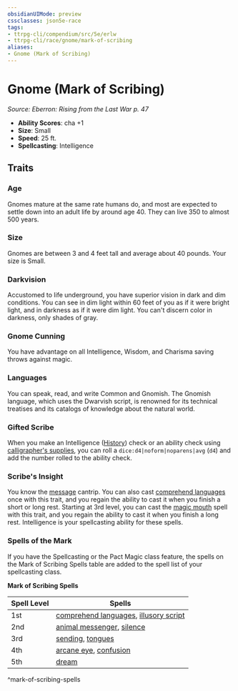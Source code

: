 ```yaml
---
obsidianUIMode: preview
cssclasses: json5e-race
tags:
- ttrpg-cli/compendium/src/5e/erlw
- ttrpg-cli/race/gnome/mark-of-scribing
aliases:
- Gnome (Mark of Scribing)
---
```

# Gnome (Mark of Scribing)
*Source: Eberron: Rising from the Last War p. 47*  


- **Ability Scores**: cha +1
- **Size**: Small
- **Speed**: 25 ft.
- **Spellcasting**: Intelligence

## Traits

### Age

Gnomes mature at the same rate humans do, and most are expected to settle down into an adult life by around age 40. They can live 350 to almost 500 years.

### Size

Gnomes are between 3 and 4 feet tall and average about 40 pounds. Your size is Small.

### Darkvision

Accustomed to life underground, you have superior vision in dark and dim conditions. You can see in dim light within 60 feet of you as if it were bright light, and in darkness as if it were dim light. You can't discern color in darkness, only shades of gray.

### Gnome Cunning

You have advantage on all Intelligence, Wisdom, and Charisma saving throws against magic.

### Languages

You can speak, read, and write Common and Gnomish. The Gnomish language, which uses the Dwarvish script, is renowned for its technical treatises and its catalogs of knowledge about the natural world.

### Gifted Scribe

When you make an Intelligence ([History](Інструменти%20ДМ/CLI/rules/skills.md#History)) check or an ability check using [calligrapher's supplies](Інструменти%20ДМ/CLI/items/calligraphers-supplies-xphb.md), you can roll a `dice:d4|noform|noparens|avg` (`d4`) and add the number rolled to the ability check.

### Scribe's Insight

You know the [message](Інструменти%20ДМ/CLI/spells/message-xphb.md) cantrip. You can also cast [comprehend languages](Інструменти%20ДМ/CLI/spells/comprehend-languages-xphb.md) once with this trait, and you regain the ability to cast it when you finish a short or long rest. Starting at 3rd level, you can cast the [magic mouth](Інструменти%20ДМ/CLI/spells/magic-mouth-xphb.md) spell with this trait, and you regain the ability to cast it when you finish a long rest. Intelligence is your spellcasting ability for these spells.

### Spells of the Mark

If you have the Spellcasting or the Pact Magic class feature, the spells on the Mark of Scribing Spells table are added to the spell list of your spellcasting class.

**Mark of Scribing Spells**

| Spell Level | Spells |
|-------------|--------|
| 1st | [comprehend languages](Інструменти%20ДМ/CLI/spells/comprehend-languages-xphb.md), [illusory script](Інструменти%20ДМ/CLI/spells/illusory-script-xphb.md) |
| 2nd | [animal messenger](Інструменти%20ДМ/CLI/spells/animal-messenger-xphb.md), [silence](Інструменти%20ДМ/CLI/spells/silence-xphb.md) |
| 3rd | [sending](Інструменти%20ДМ/CLI/spells/sending-xphb.md), [tongues](Інструменти%20ДМ/CLI/spells/tongues-xphb.md) |
| 4th | [arcane eye](Інструменти%20ДМ/CLI/spells/arcane-eye-xphb.md), [confusion](Інструменти%20ДМ/CLI/spells/confusion-xphb.md) |
| 5th | [dream](Інструменти%20ДМ/CLI/spells/dream-xphb.md) |
^mark-of-scribing-spells